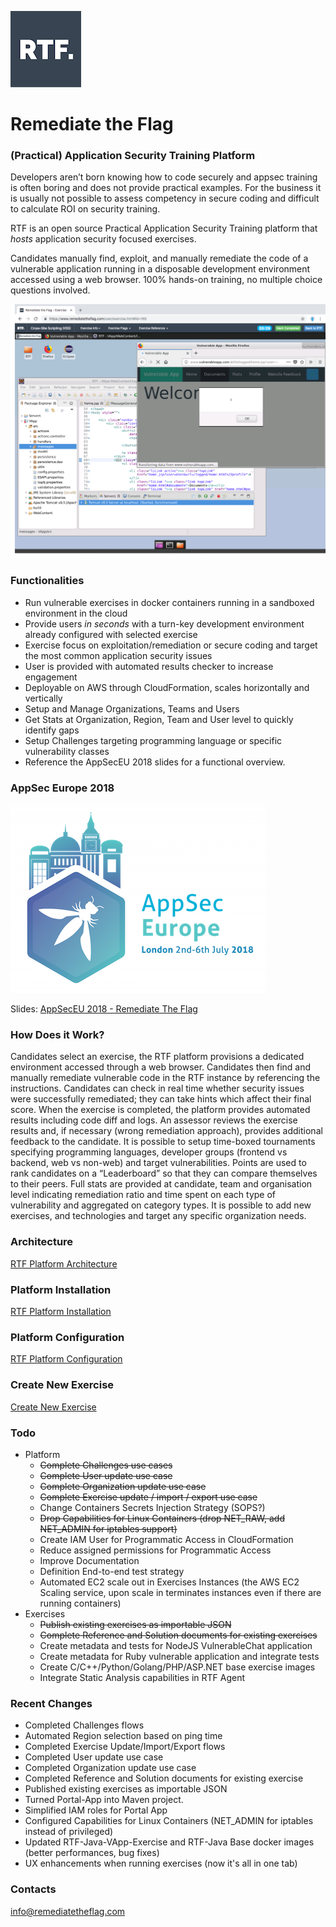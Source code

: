 
![logo](docs/img/logo_squared_small.png)

# Remediate the Flag


### (Practical) Application Security Training Platform

Developers aren’t born knowing how to code securely and appsec training is often boring and does not provide practical examples. For the business it is usually not possible to assess competency in secure coding and difficult to calculate ROI on security training.

RTF is an open source Practical Application Security Training platform that *hosts* application security focused exercises. 

Candidates manually find, exploit, and manually remediate the code of a vulnerable application running in a disposable development environment accessed using a web browser. 100% hands-on training, no multiple choice questions involved.

![Picture1](docs/img/rtf_exercise.png)



### Functionalities

- Run vulnerable exercises in docker containers running in a sandboxed environment in the cloud
- Provide users *in seconds* with a turn-key development environment already configured with selected exercise
- Exercise focus on exploitation/remediation or secure coding and target the most common application security issues
- User is provided with automated results checker to increase engagement
- Deployable on AWS through CloudFormation, scales horizontally and vertically
- Setup and Manage Organizations, Teams and Users
- Get Stats at Organization, Region, Team and User level to quickly identify gaps 
- Setup Challenges targeting programming language or specific vulnerability classes
- Reference the AppSecEU 2018 slides for a functional overview.



### AppSec Europe 2018 ###
![AppSecEU](docs/img/appseceu.png)

Slides: [AppSecEU 2018 - Remediate The Flag](docs/AppSecEU18_RemediateTheFlag.pdf) 



### How Does it Work?

Candidates select an exercise, the RTF platform provisions a dedicated environment accessed through a web browser. Candidates then find and manually remediate vulnerable code in the RTF instance by referencing the instructions.
Candidates can check in real time whether security issues were successfully remediated; they can take hints which affect their final score.
When the exercise is completed, the platform provides automated results including code diff and logs. An assessor reviews the exercise results and, if necessary (wrong remediation approach), provides additional feedback to the candidate.
It is possible to setup time-boxed tournaments specifying programming languages, developer groups (frontend vs backend, web vs non-web) and target vulnerabilities. Points are used to rank candidates on a “Leaderboard” so that they can compare themselves to their peers.
Full stats are provided at candidate, team and organisation level indicating remediation ratio and time spent on each type of vulnerability and aggregated on category types.
It is possible to add new exercises, and technologies and target any specific organization needs.



### Architecture
[RTF Platform Architecture](docs/architecture.md)



### Platform Installation

[RTF Platform Installation](docs/install.md)



### Platform Configuration ###

[RTF Platform Configuration](docs/configure.md)



### Create New Exercise

[Create New Exercise](docs/create.md)



### Todo ###

  - Platform
    * ~~Complete Challenges use cases~~
    * ~~Complete User update use case~~
    * ~~Complete Organization update use case~~
    * ~~Complete Exercise update / import / export use case~~
    * Change Containers Secrets Injection Strategy (SOPS?)
    * ~~Drop Capabilities for Linux Containers (drop NET_RAW, add NET_ADMIN for iptables support)~~
    * Create IAM User for Programmatic Access in CloudFormation
    * Reduce assigned permissions for Programmatic Access
    * Improve Documentation
    * Definition End-to-end test strategy 
    * Automated EC2 scale out in Exercises Instances (the AWS EC2 Scaling service, upon scale in terminates instances even if there are running containers)
  - Exercises
    * ~~Publish existing exercises as importable JSON~~
    * ~~Complete Reference and Solution documents for existing exercises~~
    * Create metadata and tests for NodeJS VulnerableChat application
    * Create metadata for Ruby vulnerable application and integrate tests
    * Create C/C++/Python/Golang/PHP/ASP.NET base exercise images
    * Integrate Static Analysis capabilities in RTF Agent



### Recent Changes ###

  - Completed Challenges flows
  - Automated Region selection based on ping time
  - Completed Exercise Update/Import/Export flows
  - Completed User update use case
- Completed Organization update use case
- Completed Reference and Solution documents for existing exercise
- Published existing exercises as importable JSON
- Turned Portal-App into Maven project. 
- Simplified IAM roles for Portal App
- Configured Capabilities for Linux Containers (NET_ADMIN for iptables instead of privileged)
- Updated RTF-Java-VApp-Exercise and RTF-Java Base docker images (better performances, bug fixes)
- UX enhancements when running exercises (now it's all in one tab)



### Contacts ###

[info@remediatetheflag.com](mailto:info@remediatetheflag.com)

